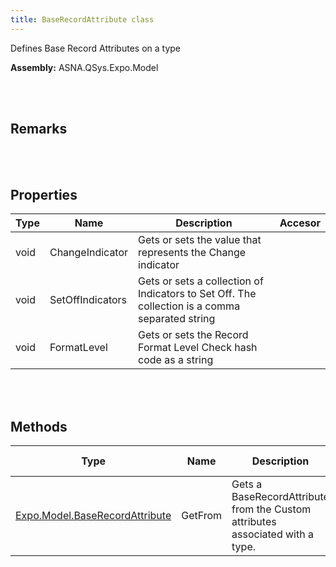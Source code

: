 ```yaml
---
title: BaseRecordAttribute class
---
```


Defines Base Record Attributes on a type

**Assembly:** ASNA.QSys.Expo.Model

<br>
<br>

## Remarks

<br>
<br>

## Properties

| Type | Name | Description | Accesor
| --- | --- | --- | --- 
| void | ChangeIndicator | Gets or sets the value that represents the Change indicator | 
| void | SetOffIndicators | Gets or sets a collection of Indicators to Set Off. The collection is a comma separated string | 
| void | FormatLevel | Gets or sets the Record Format Level Check hash code as a string | 

<br>
<br>

## Methods

| Type | Name | Description | Return Description 
| --- | --- | --- | --- 
| [Expo.Model.BaseRecordAttribute](/reference/asna-qsys-expo/expo-model/base-record-attribute.html) | GetFrom | Gets a BaseRecordAttribute from the Custom attributes associated with a type. | the attribute

<br>
<br>

